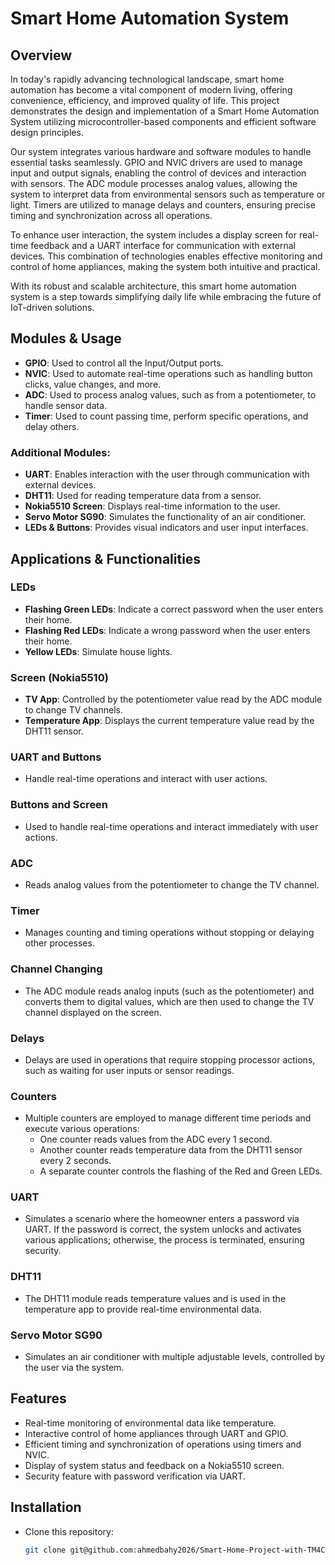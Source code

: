 # Smart Home Automation System

## Overview
In today's rapidly advancing technological landscape, smart home automation has become a vital component of modern living, offering convenience, efficiency, and improved quality of life. This project demonstrates the design and implementation of a Smart Home Automation System utilizing microcontroller-based components and efficient software design principles.

Our system integrates various hardware and software modules to handle essential tasks seamlessly. GPIO and NVIC drivers are used to manage input and output signals, enabling the control of devices and interaction with sensors. The ADC module processes analog values, allowing the system to interpret data from environmental sensors such as temperature or light. Timers are utilized to manage delays and counters, ensuring precise timing and synchronization across all operations.

To enhance user interaction, the system includes a display screen for real-time feedback and a UART interface for communication with external devices. This combination of technologies enables effective monitoring and control of home appliances, making the system both intuitive and practical. 

With its robust and scalable architecture, this smart home automation system is a step towards simplifying daily life while embracing the future of IoT-driven solutions.

## Modules & Usage

- **GPIO**: Used to control all the Input/Output ports.
- **NVIC**: Used to automate real-time operations such as handling button clicks, value changes, and more.
- **ADC**: Used to process analog values, such as from a potentiometer, to handle sensor data.
- **Timer**: Used to count passing time, perform specific operations, and delay others.
  
### Additional Modules:
- **UART**: Enables interaction with the user through communication with external devices.
- **DHT11**: Used for reading temperature data from a sensor.
- **Nokia5510 Screen**: Displays real-time information to the user.
- **Servo Motor SG90**: Simulates the functionality of an air conditioner.
- **LEDs & Buttons**: Provides visual indicators and user input interfaces.

## Applications & Functionalities

### LEDs
- **Flashing Green LEDs**: Indicate a correct password when the user enters their home.
- **Flashing Red LEDs**: Indicate a wrong password when the user enters their home.
- **Yellow LEDs**: Simulate house lights.

### Screen (Nokia5510)
- **TV App**: Controlled by the potentiometer value read by the ADC module to change TV channels.
- **Temperature App**: Displays the current temperature value read by the DHT11 sensor.

### UART and Buttons
- Handle real-time operations and interact with user actions.

### Buttons and Screen
- Used to handle real-time operations and interact immediately with user actions.

### ADC
- Reads analog values from the potentiometer to change the TV channel.

### Timer
- Manages counting and timing operations without stopping or delaying other processes.

### Channel Changing
- The ADC module reads analog inputs (such as the potentiometer) and converts them to digital values, which are then used to change the TV channel displayed on the screen.

### Delays
- Delays are used in operations that require stopping processor actions, such as waiting for user inputs or sensor readings.

### Counters
- Multiple counters are employed to manage different time periods and execute various operations:
  - One counter reads values from the ADC every 1 second.
  - Another counter reads temperature data from the DHT11 sensor every 2 seconds.
  - A separate counter controls the flashing of the Red and Green LEDs.

### UART
- Simulates a scenario where the homeowner enters a password via UART. If the password is correct, the system unlocks and activates various applications; otherwise, the process is terminated, ensuring security.

### DHT11
- The DHT11 module reads temperature values and is used in the temperature app to provide real-time environmental data.

### Servo Motor SG90
- Simulates an air conditioner with multiple adjustable levels, controlled by the user via the system.

## Features
- Real-time monitoring of environmental data like temperature.
- Interactive control of home appliances through UART and GPIO.
- Efficient timing and synchronization of operations using timers and NVIC.
- Display of system status and feedback on a Nokia5510 screen.
- Security feature with password verification via UART.

## Installation
- Clone this repository:
   ```bash
   git clone git@github.com:ahmedbahy2026/Smart-Home-Project-with-TM4C123GH6PM.git
